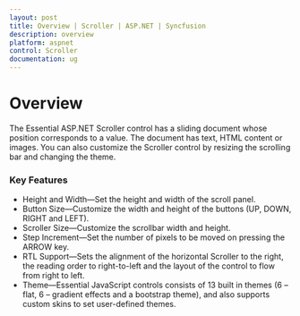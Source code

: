 ```yaml
---
layout: post
title: Overview | Scroller | ASP.NET | Syncfusion
description: overview
platform: aspnet
control: Scroller
documentation: ug
---
```


# Overview 
The Essential ASP.NET Scroller control has a sliding document whose position corresponds to a value. The document has text, HTML content or images. You can also customize the Scroller control by resizing the scrolling bar and changing the theme.

### Key Features

* Height and Width—Set the height and width of the scroll panel.
* Button Size—Customize the width and height of the buttons (UP, DOWN, RIGHT and LEFT).
* Scroller Size—Customize the scrollbar width and height.
* Step Increment—Set the number of pixels to be moved on pressing the ARROW key.
* RTL Support—Sets the alignment of the horizontal Scroller to the right, the reading order to right-to-left and the layout of the control to flow from right to left.
* Theme—Essential JavaScript controls consists of 13 built in themes (6 – flat, 6 – gradient effects and a bootstrap theme), and also supports custom skins to set user-defined themes.
